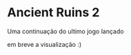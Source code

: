 <h1>Ancient Ruins 2</h1>
<p>Uma continuação do ultimo jogo lançado</p>
<p>em breve a visualização :)
</p>
